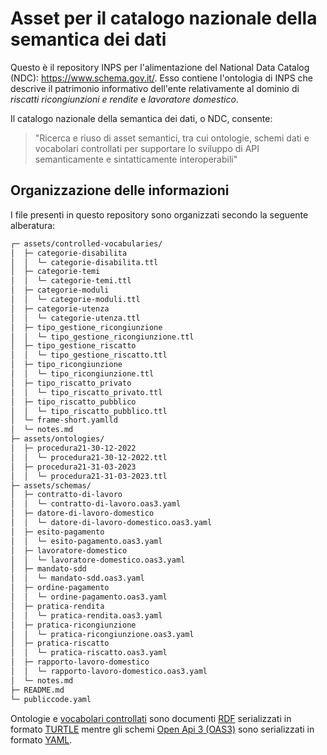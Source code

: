 # Asset per il catalogo nazionale della semantica dei dati
Questo è il repository INPS per l'alimentazione del National Data Catalog (NDC): https://www.schema.gov.it/.
Esso contiene l'ontologia di INPS che descrive il patrimonio informativo dell'ente relativamente al dominio di _riscatti ricongiunzioni e rendite_ e _lavoratore domestico_.

Il catalogo nazionale della semantica dei dati, o NDC, consente:
> "Ricerca e riuso di asset semantici, tra cui ontologie, schemi dati e vocabolari controllati per supportare lo sviluppo di API semanticamente e sintatticamente interoperabili"

## Organizzazione delle informazioni

I file presenti in questo repository sono organizzati secondo la seguente alberatura:

```bash
┌─ assets/controlled-vocabularies/
│  ├─ categorie-disabilita
│  │  └─ categorie-disabilita.ttl
│  ├─ categorie-temi
│  │  └─ categorie-temi.ttl
│  ├─ categorie-moduli
│  │  └─ categorie-moduli.ttl
│  ├─ categorie-utenza
│  │  └─ categorie-utenza.ttl
│  ├─ tipo_gestione_ricongiunzione
│  │  └─ tipo_gestione_ricongiunzione.ttl
│  ├─ tipo_gestione_riscatto
│  │  └─ tipo_gestione_riscatto.ttl
│  ├─ tipo_ricongiunzione
│  │  └─ tipo_ricongiunzione.ttl
│  ├─ tipo_riscatto_privato
│  │  └─ tipo_riscatto_privato.ttl
│  ├─ tipo_riscatto_pubblico
│  │  └─ tipo_riscatto_pubblico.ttl
│  └─ frame-short.yamlld
│  └─ notes.md
├─ assets/ontologies/
│  ├─ procedura21-30-12-2022
│  │  └─ procedura21-30-12-2022.ttl
│  ├─ procedura21-31-03-2023
│  │  └─ procedura21-31-03-2023.ttl
├─ assets/schemas/
│  ├─ contratto-di-lavoro
│  │  └─ contratto-di-lavoro.oas3.yaml
│  ├─ datore-di-lavoro-domestico
│  │  └─ datore-di-lavoro-domestico.oas3.yaml
│  ├─ esito-pagamento
│  │  └─ esito-pagamento.oas3.yaml
│  ├─ lavoratore-domestico
│  │  └─ lavoratore-domestico.oas3.yaml
│  ├─ mandato-sdd
│  │  └─ mandato-sdd.oas3.yaml
│  ├─ ordine-pagamento
│  │  └─ ordine-pagamento.oas3.yaml
│  ├─ pratica-rendita
│  │  └─ pratica-rendita.oas3.yaml
│  ├─ pratica-ricongiunzione
│  │  └─ pratica-ricongiunzione.oas3.yaml
│  ├─ pratica-riscatto
│  │  └─ pratica-riscatto.oas3.yaml
│  ├─ rapporto-lavoro-domestico
│  │  └─ rapporto-lavoro-domestico.oas3.yaml
│  └─ notes.md
├─ README.md
└─ publiccode.yaml
```

Ontologie e [vocabolari controllati](https://www.agid.gov.it/it/dati/vocabolari-controllati) sono documenti [RDF](https://www.w3.org/RDF/) serializzati in formato [TURTLE](https://www.w3.org/TR/turtle/) mentre gli schemi  [Open Api 3 (OAS3)](https://spec.openapis.org/oas/v3.1.0) sono serializzati in formato [YAML](https://yaml.org/).
